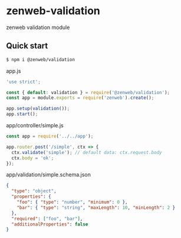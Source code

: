 # zenweb-validation
zenweb validation module

## Quick start

```bash
$ npm i @zenweb/validation
```

app.js
```js
'use strict';

const { default: validation } = require('@zenweb/validation');
const app = module.exports = require('zenweb').create();

app.setup(validation());
app.start();
```

app/controller/simple.js
```js
const app = require('../../app');

app.router.post('/simple', ctx => {
  ctx.validate('simple'); // default data: ctx.request.body
  ctx.body = 'ok';
});
```

app/validation/simple.schema.json
```json
{
  "type": "object",
  "properties": {
    "foo": { "type": "number", "minimum": 0 },
    "bar": { "type": "string", "maxLength": 10, "minLength": 2 }
  },
  "required": ["foo", "bar"],
  "additionalProperties": false
}
```
